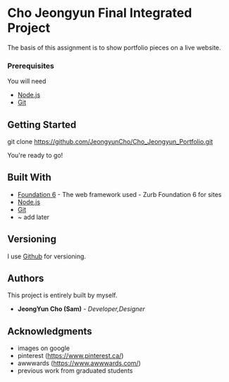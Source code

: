 # Cho Jeongyun Final Integrated Project

The basis of this assignment is to show portfolio pieces on a live website.

### Prerequisites

You will need

* [Node.js](https://nodejs.org/en/)
* [Git](https://git-scm.com/)


## Getting Started

git clone https://github.com/JeongyunCho/Cho_Jeongyun_Portfolio.git

You're ready to go!


## Built With

* [Foundation 6](https://foundation.zurb.com/sites.html) - The web framework used - Zurb Foundation 6 for sites
* [Node.js](https://nodejs.org/en/)
* [Git](https://git-scm.com/)
* ~ add later


## Versioning

I use [Github](http://github.com) for versioning.



## Authors

This project is entirely built by myself.

* **JeongYun Cho (Sam)** - *Developer,Designer*





## Acknowledgments

* images on google
* pinterest (https://www.pinterest.ca/)
* awwwards (https://www.awwwards.com/)
* previous work from graduated students
